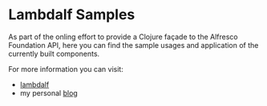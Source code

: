 Lambdalf Samples
================

As part of the onling effort to provide a Clojure façade to the Alfresco Foundation API, here you can find the sample usages and application of the currently built components.

For more information you can visit:

* [lambdalf](https://github.com/skuro/lambdalf)
* my personal [blog](http://skuro.tk)
